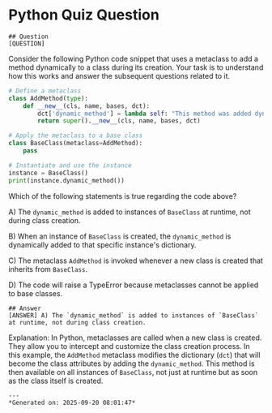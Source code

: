 # Python Quiz Question
    
    ## Question
    [QUESTION]
Consider the following Python code snippet that uses a metaclass to add a method dynamically to a class during its creation. Your task is to understand how this works and answer the subsequent questions related to it.

```python
# Define a metaclass
class AddMethod(type):
    def __new__(cls, name, bases, dct):
        dct['dynamic_method'] = lambda self: "This method was added dynamically"
        return super().__new__(cls, name, bases, dct)

# Apply the metaclass to a base class
class BaseClass(metaclass=AddMethod):
    pass

# Instantiate and use the instance
instance = BaseClass()
print(instance.dynamic_method())
```

Which of the following statements is true regarding the code above?

A) The `dynamic_method` is added to instances of `BaseClass` at runtime, not during class creation.

B) When an instance of `BaseClass` is created, the `dynamic_method` is dynamically added to that specific instance's dictionary.

C) The metaclass `AddMethod` is invoked whenever a new class is created that inherits from `BaseClass`.

D) The code will raise a TypeError because metaclasses cannot be applied to base classes.
    
    ## Answer
    [ANSWER] A) The `dynamic_method` is added to instances of `BaseClass` at runtime, not during class creation.

Explanation: In Python, metaclasses are called when a new class is created. They allow you to intercept and customize the class creation process. In this example, the `AddMethod` metaclass modifies the dictionary (`dct`) that will become the class attributes by adding the `dynamic_method`. This method is then available on all instances of `BaseClass`, not just at runtime but as soon as the class itself is created.
    
    ---
    *Generated on: 2025-09-20 08:01:47*
    